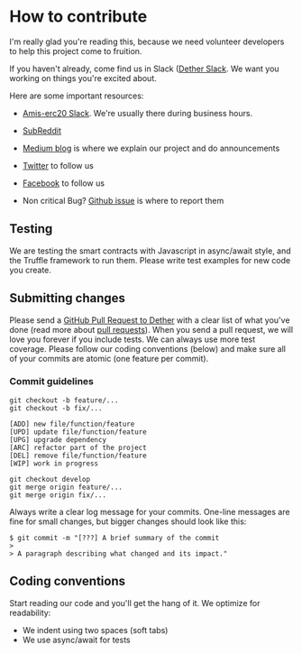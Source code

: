 # How to contribute

I'm really glad you're reading this, because we need volunteer developers to help this project come to fruition.

If you haven't already, come find us in Slack ([Dether Slack](https://dether.slack.com). We want you working on things you're excited about.

Here are some important resources:

  * [Amis-erc20 Slack](https://amisolution.slack.com). We're usually there during business hours.
  * [SubReddit](https://www.reddit.com/r/amis_erc20/)
  * [Medium blog](https://medium.com/@amis_erc20) is where we explain our project and do announcements
  * [Twitter](https://twitter.com/amis_erc20) to follow us
  * [Facebook](https://www.facebook.com/amis.token/) to follow us

  * Non critical Bug? [Github issue](https://github.com/ami-solution/amishop/issues) is where to report them
  

## Testing

We are testing the smart contracts with Javascript in async/await style, and the Truffle framework to run them. Please write test examples for new code you create.

## Submitting changes

Please send a [GitHub Pull Request to Dether](https://github.com/ami-solution/amishop/pulls) with a clear list of what you've done (read more about [pull requests](http://help.github.com/pull-requests/)). When you send a pull request, we will love you forever if you include tests. We can always use more test coverage. Please follow our coding conventions (below) and make sure all of your commits are atomic (one feature per commit).

### Commit guidelines

```
git checkout -b feature/...
git checkout -b fix/...
```

```
[ADD] new file/function/feature
[UPD] update file/function/feature
[UPG] upgrade dependency
[ARC] refactor part of the project
[DEL] remove file/function/feature
[WIP] work in progress
```

```
git checkout develop
git merge origin feature/...
git merge origin fix/...
```

Always write a clear log message for your commits. One-line messages are fine for small changes, but bigger changes should look like this:

    $ git commit -m "[???] A brief summary of the commit
    >
    > A paragraph describing what changed and its impact."

## Coding conventions

Start reading our code and you'll get the hang of it. We optimize for readability:

  * We indent using two spaces (soft tabs)
  * We use async/await for tests
